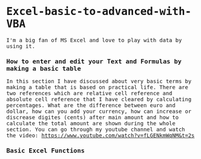 <samp>

# Excel-basic-to-advanced-with-VBA
  
<p>I'm a big fan of MS Excel and love to play with data by using it. <p/>
  
### How to enter and edit your Text and Formulas by making a basic table
  
In this section I have discussed about very basic terms by making a table that is based on practical life. There are two references which are relative cell reference and absolute cell reference that I have cleared by calculating percentages. What are the difference between euro and dollar, how can you add your currency, how can increase or discrease digites (cents) after main amount and how to calculate the total amount are shown during the whole section. You can go through my youtube channel and watch the video: https://www.youtube.com/watch?v=fLGENkmWqNM&t=2s 
  
### Basic Excel Functions
  
  
  
</samp>
